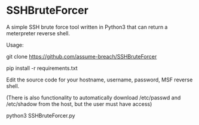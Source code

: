 # SSHBruteForcer
A simple SSH brute force tool written in Python3 that can return a meterpreter reverse shell. 

Usage:

git clone https://github.com/assume-breach/SSHBruteForcer

pip install -r requirements.txt

Edit the source code for your hostname, username, password, MSF reverse shell.

(There is also functionality to automatically download /etc/passwd and /etc/shadow from the host, but the user must have access)

python3 SSHBruteForcer.py
